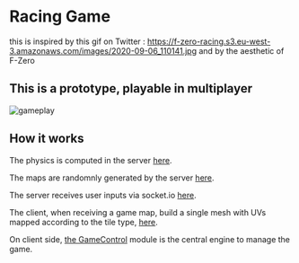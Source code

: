 # Racing Game

this is inspired by this gif on Twitter : https://f-zero-racing.s3.eu-west-3.amazonaws.com/images/2020-09-06_110141.jpg and by the aesthetic of F-Zero

## This is a prototype, playable in multiplayer

![gameplay](https://f-zero-racing.s3.eu-west-3.amazonaws.com/images/2020-09-06_110141.jpg)

## How it works

The physics is computed in the server [here](https://github.com/felixmariotto/racing_game/blob/master/modules/updateGame.js).

The maps are randomnly generated by the server [here](https://github.com/felixmariotto/racing_game/blob/master/modules/buildMap.js).

The server receives user inputs via socket.io [here](https://github.com/felixmariotto/racing_game/blob/a14ca16238f74b830e903bf54e2ace5e4af7a8f4/app.js#L30-L96).

The client, when receiving a game map, build a single mesh with UVs mapped according to the tile type, [here](https://github.com/felixmariotto/racing_game/blob/master/src/js/GameMap.js).

On client side, [the GameControl](https://github.com/felixmariotto/racing_game/blob/master/src/js/GameControl.js) module is the central engine to manage the game.
